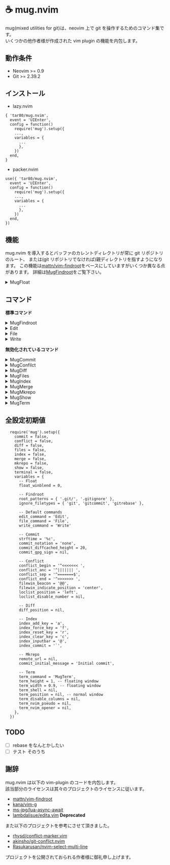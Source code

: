 # ☕ mug.nvim

mug(mixed utilities for git)は、neovim 上で git を操作するためのコマンド集です。  
いくつかの他作者様が作成された vim plugin の機能を内包します。

## 動作条件

- Neovim >= 0.9
- Git >= 2.39.2

## インストール

- lazy.nvim

```lua:lazy.nvim
{ 'tar80/mug.nvim',
  event = 'UIEnter',
  config = function()
    require('mug').setup({
    ...,
    variables = {
      ...
      },
    })
  end,
}
```

- packer.nvim

```lua:packer.nvim
use({ 'tar80/mug.nvim',
  event = 'UIEnter',
  config = function()
    require('mug').setup({
    ...,
    variables = {
      ...
      },
    })
  end,
})
```

## 機能

mug.nvim を導入するとバッファのカレントディレクトリが常に git リポジトリのルート、
または(git リポジトリでなければ)親ディレクトリを指すようになります。
この機能は[mattn/vim-findroot](https://github.com/mattn/vim-findroot)をベースにしていますがいくつか異なる点があります。
詳細は[MugFindroot](#MugFindroot)をご覧下さい。

<details>
<summary>MugFloat</summary>

mug が生成するフローティングウィンドウ(MugFloat)には其々のコマンドで使用するキーマップの他に、
一律で以下のキーマップが設定されます。また、MugFloat が存在する間`<C-W>p`が上書きされ
MugFloat のフォーカスに割り当てられます。

| キー             | 説明           |
| :--------------- | :------------- |
| q, \<ESC>        | フロート閉じる |
| g?               | キーマップ参照 |
| \<count>M-[hjkl] | フロート移動   |

**variables**

- float_winblend `integer`(上書き)  
  背景の疑似透過性を指定します。

[float.webm](https://user-images.githubusercontent.com/45842304/218292617-887a15b2-39dd-41c3-8ca0-fc913868c0b5.webm)

</details>

## コマンド

**標準コマンド**

<details>
<summary>MugFindroot</summary>

```lua:
require('mug').setup({
  variables = {
    root_patterns = { '.git/', '.gitignore' },
    ignore_filetypes = { 'git', 'gitcommit', 'gitrebase' },
  }
})
```

**:MugFindroot [stopglobal|stoplocal]**

mug の標準機能です。[mattn/vim-findroot](https://github.com/mattn/vim-findroot) をベースに独自の変更を加えてあります。

- vim-findroot は標準で様々なプロジェクトルートマーカーに対応していますが、mug が対応するのは git のみです。
  また、ディレクトリを下層へ移動する時に動作を抑制するオプションはありません。

- MugFindroot は自動実行されます。手動実行時には実行結果の詳細が出力されます。
  引数`stopglobal` `stoplocal`を指定すると其々`g:mug_findroot_disable=v:true` `b:mug_findroot_disable=v:true`が設定され
  自動実行を抑制します。解除は`MugFindroot`、または`unlet g:mug_findroot_disable` `unlet b:mug_findroot_disable`を実行します。

- MugFindroot が git リポジトリを検知したとき、ブランチ名、ブランチのデタッチ状態、インデックスを取得し、
  其々`b:mug_branch_name` `b:mug_branch_info` `b:mug_branch_stats`を設定します。
  `b:mug_branch_stats`はインデックスの状態をテーブル{ s = stage, u = unstate, c = conflict }として保持します。
  ブランチのキャッシュ・デタッチ状態の取得は[kana/vim-g/branch](https://github.com/kana/vim-g)の機能を取り入れています。

**variables**

- root_patterns `table`(上書き)  
  記述フォーマットは vim-findroot の root marker patterns に倣います。優先度があり、先に記述されたパターンが優先されます。
  以下のようなディレクトリ構造を持つファイル file.vim を開いたときにカレントディレクトリは
  `root_patterns`の値により、表のように設定されます。

  ```text:
  main/
    ├ .git/
    ├ submodule/
    │   ├ .git/
    │   ├ script/
    │   │   ├ .gitignore
    │   │   └ file.vim
    │   └ .gitignore
    ├ .gitmodules
    └ .gitignore
  ```

  | root_patterns                  | current directory     |
  | :----------------------------- | :-------------------- |
  | .gitmodules, .git/, .gitignore | main                  |
  | .git/, .gitignore              | main/submodule        |
  | .gitignore                     | main/submodule/script |

- ignore_filetypes `table`(追加)  
  指定したファイルタイプは MugFindroot 自動実行の対象外となります。
  ファイルタイプに`*`(ワイルドカード)は指定できません。

</details>
<details>
<summary>Edit</summary>

```lua:
require('mug').setup({
  variables = {
    edit_command = 'Edit',
  }
})
```

**:Edit [!] [\<filespec>]**

カレントファイルの親ディレクトリを基準に`:edit[!] [<filespec>]`を実行します。

**variables**

- edit_command `string`(上書き)  
  コマンド`Edit`を別名で登録します。コマンドが不要であれば`""`空文字を指定します。

</details>
<details>
<summary>File</summary>

```lua:
require('mug').setup({
  variables = {
    file_command = 'File',
  }
})
```

**:File[!] \<newname>**

カレントファイルの親ディレクトリを基準に`:file[!] <newname>`を実行します。

**variables**

- file_command `string`(上書き)  
  コマンド`File`を別名で登録します。コマンドが不要であれば`""`空文字を指定します。

</details>
<details>
<summary>Write</summary>

```lua:
require('mug').setup({
  variables = {
    write_command = 'Write'
  }
})
```

**:Write[!]**

`:update | git add`を実行します。`!`を付けると`--force`が付加されます。

**variables**

- write_command `string`(上書き)  
  コマンド`Write`を別名で登録します。コマンドが不要であれば`""`空文字を指定します。

</details>

**無効化されているコマンド**

<details>
<summary>MugCommit</summary>

```lua:
require('mug').setup({
  commit = true,
  variables = {
    strftime = '%c',
    commit_notation = 'none',
    commit_diffcached_height = 20,
    commit_gpg_sign = nil
  }
})
```

**:MugCommit[!] [\<sub-command>] [\<commit-message>]**

引数なしで実行するとコミット編集バッファを開きます。`!`を付けると最初に`git add .`を実行します。  
`<sub-command>`には以下のいずれかを指定できます。

- `amend` ステージされた変更を HEAD に追加します。
- `empty` 空コミットを作成します。コミットメッセージには"empty commit(created by mug)"が設定されます。
- `fixup` コミット選択フローティングウィンドウが起動します。\<CR>で選択したコミットを対象にコミットメッセージ"fixup! \<commit>"が設定されます。
- `m <commit-message>` 直接コミットメッセージを入力できます。スペースを含む場合でも""で括る必要はありません。

**:MugCommitSign[!] [\<sub-command>] [\<commit-message>]**

オプション`--gpg-sign`を付加します。使用する署名を指定する場合は、variables に`commit_gpg_sign`を設定します。

**コミット編集バッファ**

コミットメッセージの詳細編集用に、`commit_notation`で指定したテンプレート(COMMIT_EDITMSG)をタブで開きます。  
コミット編集バッファには、スペルチェック、短縮入力、キーマップが設定されます。

| モード |      キー       | 説明                                |
| :----: | :-------------: | :---------------------------------- |
|   n    |        ^        | スペルチェックをトグル              |
|  n,i   |       F5        | 時刻の挿入                          |
|   n    |       F6        | 差分バッファを水平方向にトグル      |
|   n    |       F7        | 差分バッファを縦方向にトグル        |
|   n    |       F8        | HEAD のコミットメッセージを書き出す |
|   n    | q(差分バッファ) | 差分バッファ閉じる                  |

NOTE: 差分バッファはトグルしても更新されません。更新が必要なときは`:bwipeout`で一度完全に削除します。

コミット編集バッファは`git commit`で開かれたバッファではないため如何なる変更もリポジトリに影響を与えません。
コミットの作成にはコマンドを使用します。

- `:C` commit
- `:CA` commit amend
- `:CE` commit empty

**variables**

- strftime `string`(上書き)  
  `<F5>`で挿入する時刻の書式を指定します。

- commit_notation `string`(上書き)  
  コミットの形式を指定します。`conventional` `genaral` `none`が指定でき、
  指定した形式に合わせたコミットテンプレートと短縮入力が設定されます。  
  また、`mug/lua/template/`内に`<user-template>`と`<user-template>.lua`を作成し、
  `commit_notation = <user-template>`を指定することでユーザー設定が適用されます。
  `<user-template>`はコミットテンプレート、`<user-template>.lua`は短縮入力の設定です。
  スクリプト内`M.additional_settings`に関数を設定すれば、キーマップやコマンドを追加することもできます。
  記述方法は他のテンプレートを参考にしてください。

- commit_diffcached_height `integer`(上書き)  
  `<F6>`で開く差分バッファの高さを指定します。

- commit_gpg_sign `string`(上書き)  
  署名に使用する鍵(gpg)を指定します。  
  指定しない場合はデフォルト(コミッター ID)になります。

**highlights**

`MugCommit fixup`で使用

- MugLogHash `Special`
- MugLogDate `Statement`
- MugLogOwner `Conditional`
- MugLogHead `Keyword`

[commit.webm](https://user-images.githubusercontent.com/45842304/222901039-977a589f-6d05-4dc1-9fdf-7af001c971e5.webm)

</details>
<details>
<summary>MugConfilct</summary>

```lua:
require('mug').setup({
  conflict = true,
  variables = {
    loclist_position = 'left',
    loclist_disable_number = ,
    filewin_beacon = '@@',
    filewin_indicate_position = 'center',
    conflict_begin = '^<<<<<<< ',
    conflict_anc = '^||||||| ',
    conflict_sep = '^=======$',
    conflict_end = '^>>>>>>> '
  }
})
```

**:MugConflict**

新規タブを開き、`git merge`によってコンクリクトしたハンクを抽出、ロケーションリストに展開します。  
[rhysd/conflict-marker.vim](https://github.com/rhysd/conflict-marker.vim/)と似たような操作をロケーションリスト上で実行できます。
conflict-marker は、コンフリクトのあるバッファに対してキーが設定されますが、
MugConflict はロケーションリストにキーを設定します。

- ロケーションリストの表示中は`g:mug_loclist_loaded=v:true`が設定されます。
- ロケーションリストでカーソル移動するとファイルウインドウの表示位置が連動します。
- `<CR>`を押すと、カーソルと表示位置を Ours-Theirs 間で往復します。
- `w`(更新内容を保存)実行後に全てのコンフリクトが解消されていた場合、継続してコミットの作成を促す選択肢を表示します。
- undo/redo は仮対応しています。ハイライトが一致しなかったりします。
- conflict-marker と併用できます。MugConflict 実行時は重複するハイライトが上書きされます。

|      キー      | 説明                                      |
| :------------: | :---------------------------------------- |
|       q        | タブ閉じる                                |
|       w        | すべての更新内容を保存                    |
|       g?       | キーマップ参照                            |
|       o        | Ours-commit の差分でハンクを置き換え      |
|       t        | Theirs-commit の差分でハンクを置き換え    |
|       b        | Base-commit の差分でハンクを置き換え      |
|       B        | Ours, Theirs 両方の差分でハンクを置き換え |
|       ^        | filewindow の連動状態をトグル             |
| \<C-u>, \<C-d> | filewindow のカーソルを 1/2 ページ移動    |
| \<C-j>, \<C-k> | filewindow のカーソルを 1 行移動          |

**variables**

- loclist_position `string`(上書き)  
  ロケーションリストの表示位置を指定します。`top` `bottom` `lef` `right`を指定できます。

- loclist_disable_number `boolean`(上書き)  
  ロケーションリストの行番号を非表示にするなら`true`を指定します。

- filewin_beacon `string`(上書き)  
  ハンクの開始位置(signcolumn)に表示される文字を指定します。

- filewin_indicate_position `string`(上書き)  
  ファイルウインドウ連動時の、ハンクの画面上の位置です。  
  `upper` `center` `lower`から指定します。

**highlights**

- MugConflictBeacon `Search`
- MugConflictHeader `fg=#777777 bg=#000000`
- MugConflictBase `DiffDelete`
- MugConflictTheirs `DiffAdd`
- MugConflictOurs `DiffChange`
- MugConflictBoth `Normal`をベースに赤と緑を強調した色

[conflict.webm](https://user-images.githubusercontent.com/45842304/222901105-84ba9c08-9f06-4bd9-ab33-701f8df9c4ac.webm)

</details>
<details>
<summary>MugDiff</summary>

```lua:
require('mug').setup({
  diff = true,
  variables = {
    diff_position = ,
  }
})
```

カレントファイルと指定した tree-ish との差分を vimdiff で表示します。  
差分バッファの表示中は独自のキーマップが割り当てられます。

| モード | キー | 説明                |
| :----: | :--: | :------------------ |
|  n,x   |  du  | `Diffupdate`を実行  |
|   x    |  do  | 選択範囲を`Diffget` |
|   x    |  dp  | 選択範囲を`Diffput` |
|   x    |  dd  | 選択範囲を削除      |

**:MugDiff [\<posotion>] [\<treeish>] [\<pathspec>]**

`<position>`に`:new`バッファを開き、`git cat-file -p <treeish>:<pathspec>`の結果を展開します。

- 引数`<position>`は、差分バッファを開く位置です。カレントバッファを起点に`top` `bottom` `left` `right`を指定できます。
  初期値は`diffopt`の値から決定されます。また、`diff_position`で標準の位置を指定できます。
- 引数`<treeish>`の初期値は`""`(空文字)です。
- 引数`<pathspec>`の初期値は`%`です。

**:MugDiffFetchRemote [\<posotion>] [\<branchname>] [\<pathspec>]**

`git fetch orgin <branchname>`を実行後、`<position>`に`:new`バッファを開き、`git cat-file -p origin/<branchname>:<pathspec>`の結果を展開します。

- 引数`<branchname>`の初期値は現在アクティブなブランチ名です。

**variables**

- diff_position `string`(上書き)  
  `<position>`のデファルト値を`top` `bottom` `left` `right`のいずれかに設定できます。

</details>
<details>
<summary>MugFiles</summary>

```lua:
require('mug').setup({
  files = true,
})
```

**:MugFileMove[!] \<pathspec>**

カレントファイルに対し`git mv <current-filepath> <pathspec>`を適用し、バッファを開き直します。
`<pathspec>`はカレントディレクトリを基準とします。  
`!`を付けると`--force`が付加されます。

**:MugFileRename[!] \<newname>**

カレントファイルに対し`git -C <parent-directory> mv <current-filename> <newname>`を適用し、バッファを開き直します。
`<newname>`はカレントファイルの親ディレクトリを基準とし、パスの指定はできません。  
`!`を付けると`--force`が付加されます。

**:MugFileDelete[!]**

カレントファイルをリポジトリのインデックスから削除します。  
`!`を付けるとファイル自体も削除されます。

</details>
<details>
<summary>MugIndex</summary>

```lua:
require('mug').setup({
  index = true,
  variables = {
    index_add_key = 'a',
    index_force_key = 'f',
    index_reset_key = 'r',
    index_clear_key = 'c',
    index_input_bar = '@',
    index_commit = '`',
  }
})
```

**:MugIndex[!]**

`git status`の結果をフローティングウインドウに出力します。`!`を付けると`--ignored`が付加されます。  
行ごとに Stage・Unstage・Force stage を選択でき、`<CR>`で実行されます。一番上の行を選択すると全体が選択状態になり、
最下行にはエラーが表示されます。  
MugIndex ウインドウには独自のキーマップが割り当てられます。

|  キー   | 説明                          |
| :-----: | :---------------------------- |
|    a    | 行を選択(Stage)               |
|    f    | 行を選択(Force stage)         |
|    r    | 行を選択(Unstage)             |
|    c    | 選択状態をクリア              |
|  J, K   | 行を選択(Stage)後カーソル移動 |
|   gf    | 行のパスを開く                |
|   gd    | 行のパスを`MugDiff`           |
|    @    | コミットメッセージ入力バー    |
| shift+@ | `MugCommit`を実行             |

コミット入力バー

|     キー     | 説明                           |
| :----------: | :----------------------------- |
| \<C-o>\<C-s> | オプション`--gpg-sign`をトグル |
| \<C-o>\<C-a> | オプション`--amend`をトグル    |

**variables**

- index_add_key `string`(上書き)  
  行選択(Stage)に使用するキーを指定します。

- index_force_key `string`(上書き)  
  行選択(Force stage)に使用するキーを指定します。

- index_reset_key `string`(上書き)  
  行選択(Reset)に使用するキーを指定します。

- index_clear_key `string`(上書き)  
  選択状態をクリアするキーを指定します。

- index_input_bar `string`(上書き)  
  コミット入力バーの呼び出しキーを指定します。

- index_commit `string`(上書き)  
  `MugCommit`の実行キーを指定します。

**highlights**

- MugIndexHeader `String`
- MugIndexStage `Statement`
- MugIndexUnstage `ErrorMsg`
- MugIndexWarning `ErrorMsg`

[index.webm](https://user-images.githubusercontent.com/45842304/222901145-ee3044e0-3206-4936-8130-e319d84ac95d.webm)

</details>
<details>
<summary>MugMerge</summary>

```lua:
require('mug').setup({
  MugMerge = true,
})
```

**:MugMerge[!] \<branchname> [\<options>]**

コミットを作って、カレントブランチに\<branchname>をマージ。  
`git -c merge.conflictstyle=diff3 merge --no-ff [<options>] <branchname>`を実行し、コミットメッセージの編集を確認する選択肢を表示します。
コンフリクト発生時には、処理を継続するか中止するかの選択肢を表示します。  
[!]を付けると、\<options>の補完候補が`--strategy-option=ours` `--strategy-option=theirs`の二択になります。
また、マージ継続中は補完候補が`--abort` `--continue` `--quit`の三択になります。

**:MugMergeFF[!] \<branchname> [\<options>]**

コミットは作らず、カレントブランチに\<branchname>をマージ。  
`git merge --ff-only [<options>] <branchname>`を実行します。コンフリクト発生時はエラーを返します。  
[!]を付けると、\<options>の補完候補が`--strategy-option=ours` `--strategy-option=theirs`の二択になります。

**:MugMergeTo[!] \<branchname>**

コミットは作らず、カレントブランチを\<branchname>にマージ。  
`git fetch . <current-branch>:<branchname>`を実行します。コンフリクト発生時はエラーを返します。  
[!]を付けると、`--force`が付加されます。

[merge.webm](https://user-images.githubusercontent.com/45842304/222901247-1a4937b7-a54c-405c-9d33-7eb9cb1734c9.webm)

</details>
<details>
<summary>MugMkrepo</summary>

```lua:
require('mug').setup({
  mkrepo = true,
  variables = {
    remote_url = nil,
    commit_initial_message = 'Initial commit',
  }
})
```

**:MugMkrepo [!] [\<pathspec>]**

指定したパスにリポジトリを作成後、`Initial commit`を作成し、上流ブランチを設定します。  
引数なしのときはカレントファイルの親ディレクトリに、パスを指定したときはそのパスに、名前を指定したときは
カレントファイルの親ディレクトリ下にその名前で、リポジトリを作成します。  
`!`を付けるとパス内のファイルを含めた`Initial commit`を作成します。  
すでにリポジトリが存在していたときはエラーを返します。

**variables**

- remote_url `string`(上書き)  
  リモートブランチの URL。HTTPS または、SSH を指定します。  
  未設定の場合、上流ブランチの設定に失敗します。

- commit_initial_message `string`(上書き)  
  初期化コミットに使用されるメッセージを指定します。

[mkrepo.webm](https://user-images.githubusercontent.com/45842304/219909055-10a63d23-597e-4008-a427-d67c226628c8.webm)

</details>
<details>
<summary>MugShow</summary>

```lua:
require('mug').setup({
  show = true,
  variables = {
    show_command = 'MugShow',
  }
})
```

**:MugShow[!] \<any>**

MugShow は git とは関連のないコマンドです。引数に指定した変数、関数、コマンドの結果をフローティングウインドウに出力します。
なんでもは表示できませんがそこそこ表示されます。  
引数入力時の接頭辞(接尾辞)によって、補完候補と出力対象が選択されます。関数には引数も指定できます。
補完候補は完全には対応できていません。

| 接頭辞       | 出力対象       | 使用例                       |
| :----------- | :------------- | :--------------------------- |
| `$`          | 環境変数       | `$vim`                       |
| `_G.`        | lua 変数       | `_G._VERSION`                |
| `[gwbtv]:`   | vim 変数       | `v:version`                  |
| `&`          | vim オプション | `&rtp`                       |
| `vim.`       | 関数           | `vim.loop`, `vim.loop.cwd()` |
| `()`(接尾辞) | vim 関数       | `expand('~')`                |
| `nvim_`      | nvim 関数      | `nvim_list_runtime_paths()`  |
| `:`          | コマンド       | `:version`                   |
| `MugShow!`   | shell コマンド | `ls`, `git show`             |

**variables**

- show_command `string`(上書き)  
  コマンド`MugShow`を別名で登録します。

[show.webm](https://user-images.githubusercontent.com/45842304/222901228-1674129e-630b-40cc-b1b6-31964a560594.webm)

</details>

</details>
<details>
<summary>MugTerm</summary>

```lua:
require('mug').setup({
  terminal = true,
  variables = {
    term_command = 'MugTerm',
    term_height = 1,
    term_width = 0.9,
    term_shell = nil,
    term_position = nil,
    term_disable_columns = nil,
    term_nvim_pseudo = nil,
    term_nvim_opener = nil,
    }
  }
})
```

**:[\<count>]MugTerm[!] [\<position>] [\<command>]**

MugTerm は git とは関連のないコマンドです。バッファ、またはフローティングウィンドウで
シェルを開きます。ターミナル内でエディタを必要とする git コマンドを実行したときに
neovim をネストさせない機能があります。

- `<count>`にはバッファのサイズを指定できます。横幅の最低値は`20`、高さの最低値は`3`が設定されています。
- 引数`<position>`はターミナルを開く位置です。カレントバッファを起点に`top` `bottom` `left` `right` `float`を指定できます。
  初期値は`top`です。`term_position`で初期値を変更できます。
- 引数`<command>`はターミナルで実行するコマンドです。コマンド終了時にバッファは閉じられます。  
  `tig` `lazygit`などのインターフェイスを持つコマンドを指定します。
- `!`を付けると git commit などの実行時に、ターミナル内ではなくタブにバッファを開きます。
  この機能は[lambdalisue/edita.vim](https://github.com/lambdalisue/edita.vim)をベースにしています。
  edita.vim では環境変数`EDITOR`を書き換えますが、MugTerm では`GIT_EDITOR`を書き換えます。
  variables`term_nvim_pseudo`を`true`に設定すると、`!`の有無に関わらず有効になります。

**variables**

- term_command `string`(上書き)  
  コマンド`MugTerm`を別名で登録します。

- term_height `float`(上書き)  
  フローティングウィンドウの高さを比率で指定します。

- term_width `float`(上書き)  
  フローティングウィンドウの横幅を比率で指定します。

- term_shell `string`(上書き)  
  `<command>`を指定しなかったときに指定したシェルを実行します。初期値は`&shell`です。

- term_position `integer`(上書き)  
  MugTerm の初期位置を設定します。初期値は``(空文字)です。

- term_disable_columns `boolean`(上書き)
  行番号などを非表示にします。

- term_nvim_pseudo `boolean`(上書き)  
  git commit などエディタが必要な git コマンドの実行時に、常に実行元のインスタンスで
  バッファを開くようになります。

- term_nvim_opener `string`(上書き)  
  `term_nvim_pseudo = ture`設定時にバッファを開く方法を指定します。初期値は`tabnew`です。

</details>

## 全設定初期値

```lua:
  require('mug').setup({
    commit = false,
    conflict = false,
    diff = false,
    files = false,
    index = false,
    merge = false,
    mkrepo = false,
    show = false,
    terminal = false,
    variables = {
      -- Float
      float_winblend = 0,

      -- Findroot
      root_patterns = { '.git/', '.gitignore' },
      ignore_filetypes = { 'git', 'gitcommit', 'gitrebase' },

      -- Default commands
      edit_command = 'Edit',
      file_command = 'File',
      write_command = 'Write'

      -- Commit
      strftime = '%c',
      commit_notation = 'none',
      commit_diffcached_height = 20,
      commit_gpg_sign = nil,

      -- Conflict
      conflict_begin = '^<<<<<<< ',
      conflict_anc = '^||||||| ',
      conflict_sep = '^=======$',
      conflict_end = '^>>>>>>> ',
      filewin_beacon = '@@',
      filewin_indicate_position = 'center',
      loclist_position = 'left',
      loclist_disable_number = nil,

      -- Diff
      diff_position = nil,

      -- Index
      index_add_key = 'a',
      index_force_key = 'f',
      index_reset_key = 'r',
      index_clear_key = 'c',
      index_inputbar = '@',
      index_commit = '`',

      -- Mkrepo
      remote_url = nil,
      commit_initial_message = 'Initial commit',

      -- Term
      term_command = 'MugTerm',
      term_height = 1, -- floating window
      term_width = 0.9, -- floating window
      term_shell = nil,
      term_position = nil, -- normal window
      term_disable_columns = nil,
      term_nvim_pseudo = nil,
      term_nvim_opener = nil,
    },
  })
```

## TODO

- [ ] rebase をなんとかしたい
- [ ] テスト そのうち

## 謝辞

mug.nvim は以下の vim-plugin のコードを内包します。  
該当部分のライセンスは其々のプロジェクトのライセンスに従います。

- [mattn/vim-findroot](https://github.com/mattn/vim-findroot)
- [kana/vim-g](https://github.com/kana/vim-g)
- [ms-jpg/lua-async-await](https://github.com/ms-jpq/lua-async-await)
- [lambdalisue/edita.vim](https://github.com/lambdalisue/edita.vim) **Deprecated**

また以下のプロジェクトを参考にさせて頂きました。

- [rhysd/conflict-marker.vim](https://github.com/rhysd/conflict-marker.vim/)
- [akinsho/git-conflict.nvim](https://github.com/akinsho/git-conflict.nvim)
- [Rasukarusan/nvim-select-multi-line](https://github.com/Rasukarusan/nvim-select-multi-line)

プロジェクトを公開されておられる作者様に御礼申し上げます。
